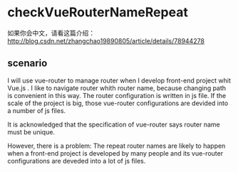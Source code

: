 # checkVueRouterNameRepeat
如果你会中文，请看这篇介绍：http://blog.csdn.net/zhangchao19890805/article/details/78944278

## scenario

I will use vue-router to manage router when I develop front-end project whit Vue.js . I like to navigate router whith router name, because changing path is convenient in this way. The router configuration is written in js file. If the scale of the project is big, those vue-router configurations are devided into a number of js files. 

It is acknowledged that the specification of vue-router says router name must be unique.

However, there is a problem: The repeat router names are likely to happen when a front-end project is developed by many people and its vue-router configurations are deveded into a lot of js files.

## 

